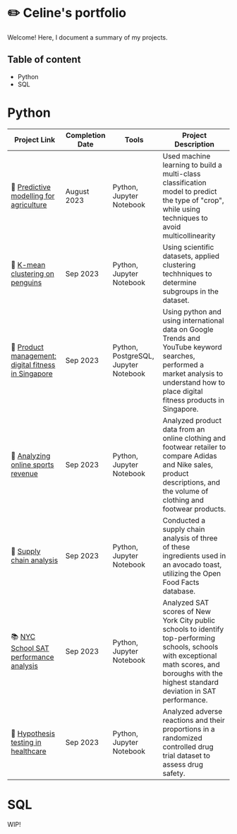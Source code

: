 # ✏️ Celine's portfolio
Welcome! Here, I document a summary of my projects.

## Table of content
- Python
- SQL

# Python

| Project Link | Completion Date | Tools | Project Description | 
|---|---|---|---|
| 🌾 [Predictive modelling for agriculture](https://github.com/celinargy/Datacamp-Projects/blob/efe4f212b7380b90b8fb3af5645a713d1dd57d65/1.%20Predictive%20modelling%20for%20agriculture/notebook.ipynb) | August 2023 | Python, Jupyter Notebook | Used machine learning to build a multi-class classification model to predict the type of "crop", while using techniques to avoid multicollinearity |
| 🐧 [K-mean clustering on penguins](https://github.com/celinargy/Datacamp-Projects/blob/f7b664aa5395765d9b8c4046e86f2eef103f833d/2.%20Unsupervised%20Learning%20Models%20with%20penguins/notebook.ipynb)| Sep 2023 |Python, Jupyter Notebook | Using scientific datasets, applied clustering techhniques to determine subgroups in the dataset. |
| 💪 [Product management: digital fitness in Singapore](https://github.com/celinargy/Datacamp-Projects/blob/f7b664aa5395765d9b8c4046e86f2eef103f833d/3.%20Product%20Management%20-%20Conducting%20a%20Market%20Analysis/notebook.ipynb)| Sep 2023 |Python, PostgreSQL, Jupyter Notebook |  Using python and using international data on Google Trends and YouTube keyword searches, performed a market analysis to understand how to place digital fitness products in Singapore.|
| 👟 [Analyzing online sports revenue](https://github.com/celinargy/Datacamp-Projects/blob/f7b664aa5395765d9b8c4046e86f2eef103f833d/4.%20Analyzing%20Online%20Sports%20Revenue/notebook.ipynb)| Sep 2023 |Python, Jupyter Notebook |  Analyzed product data from an online clothing and footwear retailer to compare Adidas and Nike sales, product descriptions, and the volume of clothing and footwear products.|
| 🥑 [Supply chain analysis](https://github.com/celinargy/Datacamp-Projects/blob/f7b664aa5395765d9b8c4046e86f2eef103f833d/5.%20What's%20in%20an%20Avocado%20Toast%20-%20Supply%20Chain%20Analysis/notebook.ipynb)| Sep 2023 |Python, Jupyter Notebook | Conducted a supply chain analysis of three of these ingredients used in an avocado toast, utilizing the Open Food Facts database.|
| 📚 [NYC School SAT performance analysis](https://github.com/celinargy/Datacamp-Projects/blob/f7b664aa5395765d9b8c4046e86f2eef103f833d/6.%20Explorying%20NYC%20Public%20School%20Test%20Result%20Scores/notebook.ipynb)| Sep 2023 |Python, Jupyter Notebook | Analyzed SAT scores of New York City public schools to identify top-performing schools, schools with exceptional math scores, and boroughs with the highest standard deviation in SAT performance.|
| 💉 [Hypothesis testing in healthcare](https://github.com/celinargy/Datacamp-Projects/blob/f7b664aa5395765d9b8c4046e86f2eef103f833d/7.%20Hypothesis%20Testing%20in%20Healthcare/notebook.ipynb)| Sep 2023 |Python, Jupyter Notebook | Analyzed adverse reactions and their proportions in a randomized controlled drug trial dataset to assess drug safety.|

# SQL

WIP!
